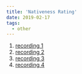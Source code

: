 ```yaml
---
title: 'Nativeness Rating'
date: 2019-02-17
tags:
  - other
---
```



1. [recording 1](/files/sound/07-1.mp3)
2. [recording 2](/files/sound/07-2.mp3)
3. [recording 3](/files/sound/07-3.wav)
4. [recording 4](/files/sound/07-4.wav)
